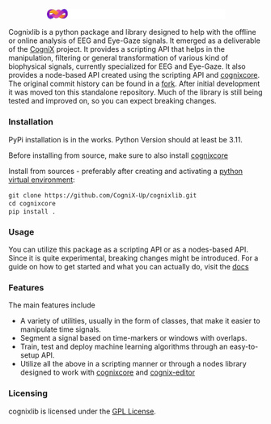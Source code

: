 <p align="center">
  <img src="./docs/img/logo.png" alt="drawing" width="70%"/>
</p>

Cognixlib is a python package and library designed to help with the offline or online analysis of EEG and Eye-Gaze signals. It emerged as a deliverable of the [CogniX](cognix.gr) project. It provides a scripting API that helps in the manipulation, filtering or general transformation of various kind of biophysical signals, currently specialized for EEG and Eye-Gaze. It also provides a node-based API created using the scripting API and [cognixcore](https://github.com/CogniX-Up/cognixcore). The original commit history can be found in a [fork](https://github.com/HeftyCoder/Ryven/tree/cognix). After initial development it was moved ton this standalone repository. Much of the library is still being tested and improved on, so you can expect breaking changes.

### Installation

PyPi installation is in the works. Python Version should at least be 3.11.

Before installing from source, make sure to also install [cognixcore](https://github.com/CogniX-Up/cognixcore)

Install from sources - preferably after creating and activating a [python virtual environment](https://docs.python.org/3/library/venv.html): 
```
git clone https://github.com/CogniX-Up/cognixlib.git
cd cognixcore
pip install .
```

### Usage

You can utilize this package as a scripting API or as a nodes-based API. Since it is quite experimental, breaking changes might be introduced. For a guide on how to get started and what you can actually do, visit the [docs](https://cognix-up.github.io/cognixlib/)

### Features

The main features include

- A variety of utilities, usually in the form of classes, that make it easier to manipulate time signals.
- Segment a signal based on time-markers or windows with overlaps.
- Train, test and deploy machine learning algorithms through an easy-to-setup API.
- Utilize all the above in a scripting manner or through a nodes library designed to work with [cognixcore](https://github.com/CogniX-Up/cognixcore) and [cognix-editor](https://github.com/CogniX-Up/cognix-editor)

### Licensing

cognixlib is licensed under the [GPL License](https://github.com/CogniX-Up/cognixlib/blob/main/LICENSE).